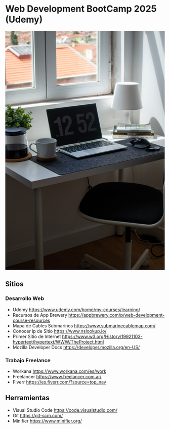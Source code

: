 # Web Development BootCamp 2025 (Udemy)
![Alt text](https://github.com/m4nuc0mp/web_dev_bootcamp_2025/blob/main/nubelson-fernandes-Y9V-pKSy0fw-unsplash.jpg)
## Sitios

### Desarrollo Web
- Udemy https://www.udemy.com/home/my-courses/learning/
- Recursos de App Brewery https://appbrewery.com/p/web-development-course-resources
- Mapa de Cables Submarinos https://www.submarinecablemap.com/
- Conocer ip de Sitio https://www.nslookup.io/
- Primer Sitio de Internet https://www.w3.org/History/19921103-hypertext/hypertext/WWW/TheProject.html
- Mozilla Developer Docs https://developer.mozilla.org/en-US/

### Trabajo Freelance
- Workana https://www.workana.com/es/work
- Freelancer https://www.freelancer.com.ar/
- Fiverr https://es.fiverr.com/?source=top_nav

## Herramientas

- Visual Studio Code https://code.visualstudio.com/
- Git https://git-scm.com/
- Minifier https://www.minifier.org/
